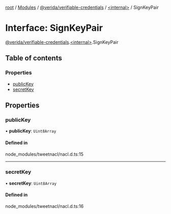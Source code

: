 [root](../README.md) / [Modules](../modules.md) / [@verida/verifiable-credentials](../modules/verida_verifiable_credentials.md) / [<internal\>](../modules/verida_verifiable_credentials._internal_.md) / SignKeyPair

# Interface: SignKeyPair

[@verida/verifiable-credentials](../modules/verida_verifiable_credentials.md).[<internal\>](../modules/verida_verifiable_credentials._internal_.md).SignKeyPair

## Table of contents

### Properties

- [publicKey](verida_verifiable_credentials._internal_.SignKeyPair.md#publickey)
- [secretKey](verida_verifiable_credentials._internal_.SignKeyPair.md#secretkey)

## Properties

### publicKey

• **publicKey**: `Uint8Array`

#### Defined in

node_modules/tweetnacl/nacl.d.ts:15

___

### secretKey

• **secretKey**: `Uint8Array`

#### Defined in

node_modules/tweetnacl/nacl.d.ts:16
